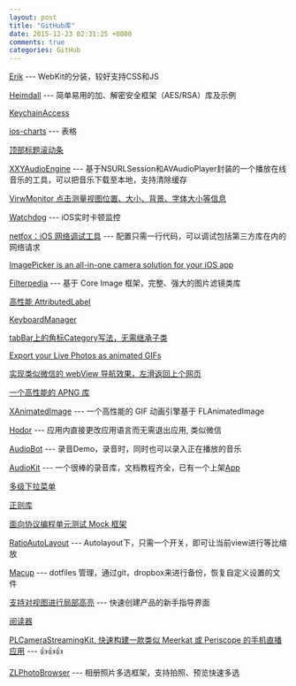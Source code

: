 ```yaml
---
layout: post
title: "GitHub库"
date: 2015-12-23 02:31:25 +0800
comments: true
categories: GitHub
---
```


[Erik](https://github.com/phimage/Erik) ---  WebKit的分装，较好支持CSS和JS

[Heimdall](https://github.com/henrinormak/Heimdall) --- 简单易用的加、解密安全框架（AES/RSA）库及示例

[KeychainAccess](https://github.com/kishikawakatsumi/KeychainAccess)

[ios-charts](https://github.com/danielgindi/ios-charts) ---   表格

[顶部标题滚动条](http://www.jianshu.com/p/b45655e23a42)

[XXYAudioEngine](https://github.com/xxycode/XXYAudioEngine) --- 基于NSURLSession和AVAudioPlayer封装的一个播放在线音乐的工具，可以把音乐下载至本地，支持清除缓存

[VirwMonitor 点击测量视图位置、大小、背景、字体大小等信息](https://github.com/daisuke0131/ViewMonitor)

[Watchdog](https://github.com/wojteklu/Watchdog) --- iOS实时卡顿监控

[netfox：iOS 网络调试工具](https://github.com/kasketis/netfox) --- 配置只需一行代码，可以调试包括第三方库在内的网络请求

[ImagePicker is an all-in-one camera solution for your iOS app](https://github.com/hyperoslo/ImagePicker)

[Filterpedia](https://github.com/FlexMonkey/Filterpedia) --- 基于 Core Image 框架，完整、强大的图片滤镜类库

[高性能 AttributedLabel](https://github.com/KyoheiG3/AttributedLabel)

[KeyboardManager](https://github.com/hackiftekhar/IQKeyboardManager)

[tabBar上的角标Category写法，无需继承子类](https://github.com/DeveloperLx/LxTabBadgePoint)

[Export your Live Photos as animated GIFs](https://github.com/neonichu/LiveGIFs)

[实现类似微信的 webView 导航效果，左滑返回上个网页](https://github.com/Roxasora/RxWebViewController)

[一个高性能的 APNG 库](https://github.com/onevcat/APNGKit)

[XAnimatedImage](https://github.com/khaledmtaha/XAnimatedImage) --- 一个高性能的 GIF 动画引擎基于 FLAnimatedImage

[Hodor](https://github.com/Aufree/Hodor?hmsr=toutiao.io&utm_medium=toutiao.io&utm_source=toutiao.io) --- 应用内直接更改应用语言而无需退出应用, 类似微信

[AudioBot](https://github.com/nixzhu/AudioBot) --- 录音Demo，录音时，同时也可以录入正在播放的音乐

[AudioKit](https://github.com/audiokit/AudioKit) --- 一个很棒的录音库，文档教程齐全，已有一个上架[App](http://matthewfecher.com/app-developement/swift-synth/)

[多级下拉菜单](https://github.com/Shannon-s-Dreamland/DropdownMenu)

[正则库](https://github.com/VerbalExpressions/SwiftVerbalExpressions)

[面向协议编程单元测试 Mock 框架](http://www.weibo.com/mygroups?gid=3771498714262571&wvr=6&leftnav=1)

[RatioAutoLayout](https://github.com/GJGroup/GJRatioAutoLayout) --- Autolayout下，只需一个开关，即可让当前view进行等比缩放

[Macup](https://github.com/lra/mackup) --- dotfiles 管理，通过git，dropbox来进行备份，恢复自定义设置的文件

[支持对视图进行局部高亮](https://github.com/yukiasai/Gecco) --- 快速创建产品的新手指导界面

[阅读器](https://github.com/FolioReader/FolioReaderKit?utm_campaign=This%2BWeek%2Bin%2BSwift&utm_medium=web&utm_source=This_Week_in_Swift_71)

[PLCameraStreamingKit, 快速构建一款类似 Meerkat 或 Periscope 的手机直播应用](https://github.com/pili-engineering/PLCameraStreamingKit) --- 👍👍👍

[ZLPhotoBrowser](https://github.com/longitachi/ZLPhotoBrowser) --- 相册照片多选框架，支持拍照、预览快速多选
